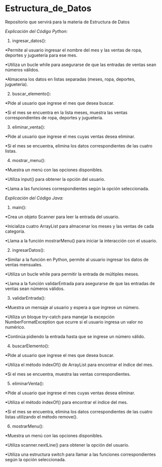# Estructura_de_Datos
Repositorio que servirá para la materia de Estructura de Datos 


*Explicación del Código Python:*

1. ingresar_datos():
 
•Permite al usuario ingresar el nombre del mes y las ventas de ropa, deportes y juguetería para ese mes.
 
•Utiliza un bucle while para asegurarse de que las entradas de ventas sean números válidos.
 
•Almacena los datos en listas separadas (meses, ropa, deportes, jugueteria).

2. buscar_elemento():
 
•Pide al usuario que ingrese el mes que desea buscar.

•Si el mes se encuentra en la lista meses, muestra las ventas correspondientes de ropa, deportes y juguetería.

3. eliminar_venta():
 
•Pide al usuario que ingrese el mes cuyas ventas desea eliminar.
 
•Si el mes se encuentra, elimina los datos correspondientes de las cuatro listas.

4. mostrar_menu():
 
•Muestra un menú con las opciones disponibles.
 
•Utiliza input() para obtener la opción del usuario.
 
•Llama a las funciones correspondientes según la opción seleccionada.






*Explicación del Código Java:*

1. main():
 
•Crea un objeto Scanner para leer la entrada del usuario.
 
•Inicializa cuatro ArrayList para almacenar los meses y las ventas de cada categoría.
 
•Llama a la función mostrarMenu() para iniciar la interacción con el usuario.

2. ingresarDatos():
 
•Similar a la función en Python, permite al usuario ingresar los datos de ventas mensuales.
 
•Utiliza un bucle while para permitir la entrada de múltiples meses.
 
•Llama a la función validarEntrada para asegurarse de que las entradas de ventas sean números válidos.

3. validarEntrada():
 
•Muestra un mensaje al usuario y espera a que ingrese un número.
 
•Utiliza un bloque try-catch para manejar la excepción         NumberFormatException que ocurre si el usuario ingresa un valor no numérico.
 
•Continúa pidiendo la entrada hasta que se ingrese un número válido.

4. buscarElemento():
 
•Pide al usuario que ingrese el mes que desea buscar.
 
•Utiliza el método indexOf() de ArrayList para encontrar el índice del mes.
 
•Si el mes se encuentra, muestra las ventas correspondientes.

5. eliminarVenta():
 
•Pide al usuario que ingrese el mes cuyas ventas desea eliminar.
 
•Utiliza el método indexOf() para encontrar el índice del mes.
 
•Si el mes se encuentra, elimina los datos correspondientes de las cuatro listas utilizando el método remove().

6. mostrarMenu():
 
•Muestra un menú con las opciones disponibles.
 
•Utiliza scanner.nextLine() para obtener la opción del usuario.
 
•Utiliza una estructura switch para llamar a las funciones correspondientes según la opción seleccionada.
